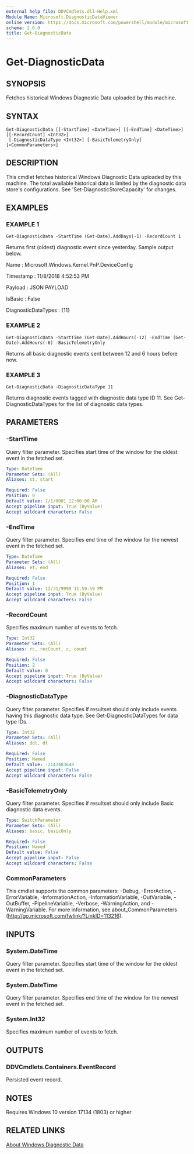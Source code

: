 ```yaml
---
external help file: DDVCmdlets.dll-Help.xml
Module Name: Microsoft.DiagnosticDataViewer
online version: https://docs.microsoft.com/powershell/module/microsoft.diagnosticdataviewer/get-diagnosticdata?view=windowsserver2019-ps&wt.mc_id=ps-gethelp
schema: 2.0.0
title: Get-DiagnosticData
---
```


# Get-DiagnosticData

## SYNOPSIS
Fetches historical Windows Diagnostic Data uploaded by this machine.

## SYNTAX

```
Get-DiagnosticData [[-StartTime] <DateTime>] [[-EndTime] <DateTime>] [[-RecordCount] <Int32>]
 [-DiagnosticDataType <Int32>] [-BasicTelemetryOnly] [<CommonParameters>]
```

## DESCRIPTION
This cmdlet fetches historical Windows Diagnostic Data uploaded by this machine.
The total available historical data is limited by the diagnostic data store's configurations.
See 'Set-DiagnosticStoreCapacity' for changes.

## EXAMPLES

### EXAMPLE 1
```
Get-DiagnosticData -StartTime (Get-Date).AddDays(-1) -RecordCount 1
```

Returns first (oldest) diagnostic event since yesterday.
Sample output below.

Name : Microsoft.Windows.Kernel.PnP.DeviceConfig

Timestamp : 11/8/2018 4:52:53 PM

Payload : JSON PAYLOAD

IsBasic : False

DiagnosticDataTypes : {11}

### EXAMPLE 2
```
Get-DiagnosticData -StartTime (Get-Date).AddHours(-12) -EndTime (Get-Date).AddHours(-6) -BasicTelemetryOnly
```

Returns all basic diagnostic events sent between 12 and 6 hours before now.

### EXAMPLE 3
```
Get-DiagnosticData -DiagnosticDataType 11
```

Returns diagnostic events tagged with diagnostic data type ID 11.
See Get-DiagnosticDataTypes for the list of diagnostic data types.

## PARAMETERS

### -StartTime
Query filter parameter.
Specifies start time of the window for the oldest event in the fetched set.

```yaml
Type: DateTime
Parameter Sets: (All)
Aliases: st, start

Required: False
Position: 0
Default value: 1/1/0001 12:00:00 AM
Accept pipeline input: True (ByValue)
Accept wildcard characters: False
```

### -EndTime
Query filter parameter.
Specifies end time of the window for the newest event in the fetched set.

```yaml
Type: DateTime
Parameter Sets: (All)
Aliases: et, end

Required: False
Position: 1
Default value: 12/31/9999 11:59:59 PM
Accept pipeline input: True (ByValue)
Accept wildcard characters: False
```

### -RecordCount
Specifies maximum number of events to fetch.

```yaml
Type: Int32
Parameter Sets: (All)
Aliases: rc, recCount, c, count

Required: False
Position: 2
Default value: 0
Accept pipeline input: True (ByValue)
Accept wildcard characters: False
```

### -DiagnosticDataType
Query filter parameter.
Specifies if resultset should only include events having this diagnostic data type.
See Get-DiagnosticDataTypes for data type IDs.

```yaml
Type: Int32
Parameter Sets: (All)
Aliases: ddt, dt

Required: False
Position: Named
Default value: -2147483648
Accept pipeline input: False
Accept wildcard characters: False
```

### -BasicTelemetryOnly
Query filter parameter.
Specifies if resultset should only include Basic diagnostic data events.

```yaml
Type: SwitchParameter
Parameter Sets: (All)
Aliases: basic, basicOnly

Required: False
Position: Named
Default value: False
Accept pipeline input: False
Accept wildcard characters: False
```

### CommonParameters
This cmdlet supports the common parameters: -Debug, -ErrorAction, -ErrorVariable, -InformationAction, -InformationVariable, -OutVariable, -OutBuffer, -PipelineVariable, -Verbose, -WarningAction, and -WarningVariable. For more information, see about_CommonParameters (http://go.microsoft.com/fwlink/?LinkID=113216).

## INPUTS

### System.DateTime
Query filter parameter.
Specifies start time of the window for the oldest event in the fetched set.

### System.DateTime
Query filter parameter.
Specifies end time of the window for the newest event in the fetched set.

### System.Int32
Specifies maximum number of events to fetch.

## OUTPUTS

### DDVCmdlets.Containers.EventRecord
Persisted event record.

## NOTES
Requires Windows 10 version 17134 (1803) or higher

## RELATED LINKS
[About Windows Diagnostic Data](https://docs.microsoft.com/en-us/windows/privacy/windows-diagnostic-data)
